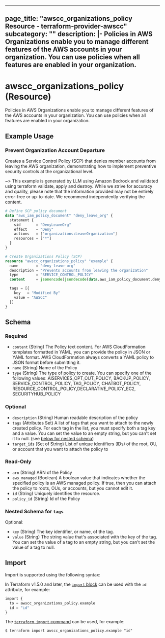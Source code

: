 
---
page_title: "awscc_organizations_policy Resource - terraform-provider-awscc"
subcategory: ""
description: |-
  Policies in AWS Organizations enable you to manage different features of the AWS accounts in your organization.  You can use policies when all features are enabled in your organization.
---

# awscc_organizations_policy (Resource)

Policies in AWS Organizations enable you to manage different features of the AWS accounts in your organization.  You can use policies when all features are enabled in your organization.

## Example Usage

### Prevent Organization Account Departure

Creates a Service Control Policy (SCP) that denies member accounts from leaving the AWS organization, demonstrating how to implement preventive security controls at the organizational level.

~> This example is generated by LLM using Amazon Bedrock and validated using terraform validate, apply and destroy. While we strive for accuracy and quality, please note that the information provided may not be entirely error-free or up-to-date. We recommend independently verifying the content.

```terraform
# Define SCP policy document
data "aws_iam_policy_document" "deny_leave_org" {
  statement {
    sid       = "DenyLeaveOrg"
    effect    = "Deny"
    actions   = ["organizations:LeaveOrganization"]
    resources = ["*"]
  }
}

# Create Organizations Policy (SCP)
resource "awscc_organizations_policy" "example" {
  name        = "deny-leave-org"
  description = "Prevents accounts from leaving the organization"
  type        = "SERVICE_CONTROL_POLICY"
  content     = jsonencode(jsondecode(data.aws_iam_policy_document.deny_leave_org.json))

  tags = [{
    key   = "Modified By"
    value = "AWSCC"
  }]
}
```

<!-- schema generated by tfplugindocs -->
## Schema

### Required

- `content` (String) The Policy text content. For AWS CloudFormation templates formatted in YAML, you can provide the policy in JSON or YAML format. AWS CloudFormation always converts a YAML policy to JSON format before submitting it.
- `name` (String) Name of the Policy
- `type` (String) The type of policy to create. You can specify one of the following values: AISERVICES_OPT_OUT_POLICY, BACKUP_POLICY, SERVICE_CONTROL_POLICY, TAG_POLICY, CHATBOT_POLICY, RESOURCE_CONTROL_POLICY,DECLARATIVE_POLICY_EC2, SECURITYHUB_POLICY

### Optional

- `description` (String) Human readable description of the policy
- `tags` (Attributes Set) A list of tags that you want to attach to the newly created policy. For each tag in the list, you must specify both a tag key and a value. You can set the value to an empty string, but you can't set it to null. (see [below for nested schema](#nestedatt--tags))
- `target_ids` (Set of String) List of unique identifiers (IDs) of the root, OU, or account that you want to attach the policy to

### Read-Only

- `arn` (String) ARN of the Policy
- `aws_managed` (Boolean) A boolean value that indicates whether the specified policy is an AWS managed policy. If true, then you can attach the policy to roots, OUs, or accounts, but you cannot edit it.
- `id` (String) Uniquely identifies the resource.
- `policy_id` (String) Id of the Policy

<a id="nestedatt--tags"></a>
### Nested Schema for `tags`

Optional:

- `key` (String) The key identifier, or name, of the tag.
- `value` (String) The string value that's associated with the key of the tag. You can set the value of a tag to an empty string, but you can't set the value of a tag to null.

## Import

Import is supported using the following syntax:

In Terraform v1.5.0 and later, the [`import` block](https://developer.hashicorp.com/terraform/language/import) can be used with the `id` attribute, for example:

```terraform
import {
  to = awscc_organizations_policy.example
  id = "id"
}
```

The [`terraform import` command](https://developer.hashicorp.com/terraform/cli/commands/import) can be used, for example:

```shell
$ terraform import awscc_organizations_policy.example "id"
```
